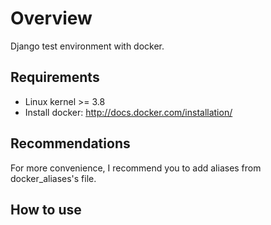 Overview
========

Django test environment with docker.

Requirements
------------

- Linux kernel >= 3.8
- Install docker: http://docs.docker.com/installation/

Recommendations
---------------

For more convenience, I recommend you to add aliases from docker_aliases's file.

How to use
----------








